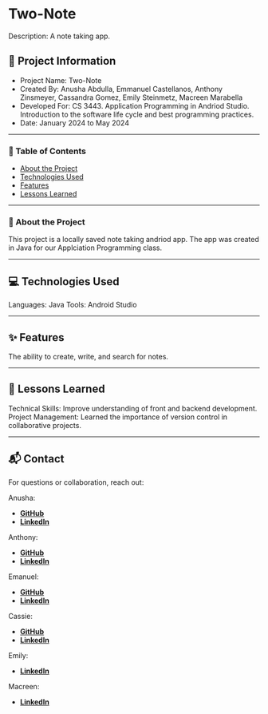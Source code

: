 # Two-Note

Description: A note taking app.

## 📍 Project Information
- Project Name: Two-Note
- Created By: Anusha Abdulla, Emmanuel Castellanos, Anthony Zinsmeyer, Cassandra Gomez, Emily Steinmetz, Macreen Marabella
- Developed For: CS 3443. Application Programming in Andriod Studio. Introduction to the software life cycle and best programming practices. 
- Date: January 2024 to May 2024

---

### 📖 Table of Contents
- [About the Project](#-about-the-project)
- [Technologies Used](#technologies--used)
- [Features](#features)
- [Lessons Learned](#lessons--learned)

---

### 📜 About the Project

This project is a locally saved note taking andriod app. The app was created in Java for our Applciation Programming class. 

---

## 💻 Technologies Used
Languages: Java
Tools: Android Studio 

---

## ✨ Features

The ability to create, write, and search for notes.

---

## 📝 Lessons Learned
Technical Skills: Improve understanding of front and backend development.
Project Management: Learned the importance of version control in collaborative projects.

---

## 📬 Contact
For questions or collaboration, reach out:

Anusha:
 - [**GitHub**](https://github.com/AnushaAbdulla)
 - [**LinkedIn**](https://www.linkedin.com/in/AnushaAbdulla)

Anthony:
 - [**GitHub**](https://github.com/Antwanson)
 - [**LinkedIn**](https://www.linkedin.com/in/anthonyzinsmeyer/)

Emanuel:
 - [**GitHub**](https://github.com/wreckitmanny)
 - [**LinkedIn**](https://www.linkedin.com/in/emmanuelcastellanos1)

Cassie:
 - [**GitHub**](https://github.com/cassandrakgomez)
 - [**LinkedIn**](https://www.linkedin.com/in/cassandrakgomez/)

Emily:
 - [**LinkedIn**](https://www.linkedin.com/in/emily-steinmetz-utsa/)

Macreen:
 - [**LinkedIn**](https://www.linkedin.com/in/macreen-marbella-67b067200/)
